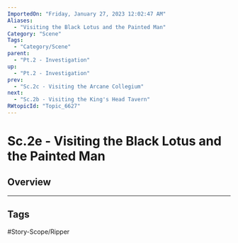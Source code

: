 ```yaml
---
ImportedOn: "Friday, January 27, 2023 12:02:47 AM"
Aliases:
  - "Visiting the Black Lotus and the Painted Man"
Category: "Scene"
Tags:
  - "Category/Scene"
parent:
  - "Pt.2 - Investigation"
up:
  - "Pt.2 - Investigation"
prev:
  - "Sc.2c - Visiting the Arcane Collegium"
next:
  - "Sc.2b - Visiting the King's Head Tavern"
RWtopicId: "Topic_6627"
---
```

# Sc.2e - Visiting the Black Lotus and the Painted Man
## Overview

---
## Tags
#Story-Scope/Ripper

